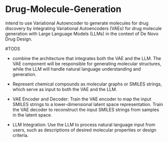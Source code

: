 # Drug-Molecule-Generation
intend to use Variational Autoencoder to generate molecules for drug discovery by integrating Variational Autoencoders (VAEs) for drug molecule generation with Large Language Models (LLMs) in the context of De Novo Drug Design.


#TODS
- combine the architecture that integrates both the VAE and the LLM. The VAE component will be responsible for generating molecular structures, while the LLM will handle natural language understanding and generation.

- Represent chemical compounds as molecular graphs or SMILES strings, which serve as input to both the VAE and the LLM.

- VAE Encoder and Decoder: Train the VAE encoder to map the input SMILES strings to a lower-dimensional latent space representation. Train the VAE decoder to reconstruct the input SMILES strings from samples in the latent space.

- LLM Integration: Use the LLM to process natural language input from users, such as descriptions of desired molecular properties or design criteria.
  






